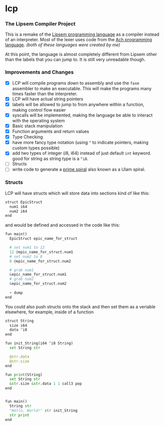 # lcp
### The Lipsem Compiler Project

This is a remake of the [Lipsem programming language](https://github.com/Mespyr/lipsem) as a compiler instead of an interpreter.
Most of the lexer uses code from the [Ach programming language](https://github.com/Mespyr/ach).
*(both of these languages were created by me)*

At this point, the language is almost completely different from Lipsem other than the labels that you can jump to.
It is still very unreadable though.

### Improvements and Changes

- [x] LCP will compile programs down to assembly and use the `fasm` assembler to make an executable. This will make the programs many times faster than the interpreter.
- [x] LCP will have actual string pointers
- [x] labels will be allowed to jump to from anywhere within a function, making control flow easier
- [x] syscalls will be implemented, making the language be able to interact with the operating system
- [x] Basic stack manipulation
- [x] Function arguments and return values
- [x] Type Checking
- [x] have more fancy type notation (using `^` to indicate pointers, making custom types possible)
- [x] add two types of integer (i8, i64) instead of just default `int` keyword. good for string as string type is a `^i8`.
- [ ] Structs
- [ ] write code to generate a [prime spiral](https://mathimages.swarthmore.edu/index.php/Prime_spiral_(Ulam_spiral)) also known as a Ulam spiral.

### Structs
LCP will have structs which will store data into sections kind of like this:
```python
struct EpicStruct
  num1 i64
  num2 i64
end
```

and would be defined and accessed in the code like this:
```python
fun main()
  EpicStruct epic_name_for_struct

  # set num1 to 12
  12 @epic_name_for_struct.num1
  # set num2 to 8
  8 @epic_name_for_struct.num2

  # grab num1
  &epic_name_for_struct.num1
  # grab num2
  &epic_name_for_struct.num2
  
  + dump
end
```

You could also push structs onto the stack and then set them as a veriable elsewhere, for example, inside of a function

```python
struct String
  size i64
  data ^i8
end

fun init_String(i64 ^i8 String)
  set String str

  @str.data
  @str.size
end

fun print(String)
  set String str
  &str.size &str.data 1 1 call3 pop
end


fun main()
  String str
  "Hello, World!" str init_String
  str print
end
```
